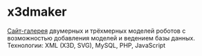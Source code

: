 # x3dmaker
<a href="http://goshanoob.eu5.org/x3dmaker/index.html" target="_blank">Сайт-галерея</a> двумерных и трёхмерных моделей роботов с возможностью добавления моделей и ведением базы данных.
Технологии: XML (X3D, SVG), MySQL, PHP, JavaScript
